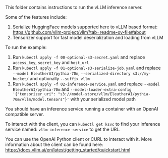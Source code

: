 This folder contains instructions to run the vLLM inference server.

Some of the features include:

1. Serialize HuggingFace models supported here to vLLM based format: https://github.com/vllm-project/vllm?tab=readme-ov-file#about
2. Tensorizer support for fast model deserialization and loading from vLLM 

To run the example:

1. Run ```kubectl apply -f 00-optional-s3-secret.yaml``` and replace ```access_key```, ```secret_key``` and ```host_url```
2. Run ```kubectl apply -f 01-optional-s3-serialize-job.yaml``` and replace ```--model EleutherAI/pythia-70m```, ```--serialized-directory s3://my-bucket/``` and optionally ```--suffix vllm```
3. Run ```kubectl apply -f 02-inference-service.yaml``` and replace ```--model EleutherAI/pythia-70m``` and ```--model-loader-extra-config '{"tensorizer_uri": "s3://model-store/vllm/EleutherAI/pythia-70m/vllm/model.tensors"}'``` with your serialized model path

You should have an inference service running a container with an OpenAI compatible server. 

To interact with the client, you can ```kubectl get ksvc``` to find your inference service named: ```vllm-inference-service``` to get the URL. 

You can use the OpenAI Python client or CURL to interact with it. More information about the client can be found here: https://docs.vllm.ai/en/latest/getting_started/quickstart.html
